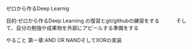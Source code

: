 ゼロから作るDeep Learnig

目的:ゼロから作るDeep Learning の復習とgit/githubの練習をする
　　　そして、自分の勉強や成果物を外部にアピールする準備をする

やること
第一章:AND OR NANDそしてXORの実装
